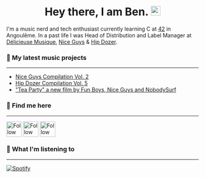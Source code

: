 # <h1 align="center"> Hey there, I am Ben. <img src="https://c.tenor.com/Wx9IEmZZXSoAAAAi/hi.gif" width="25px">
  

I'm a music nerd and tech enthusiast currently learning C at [42](https://42.fr/en/homepage/) in Angoulême.
In a past life I was Head of Distribution and Label Manager at [Délicieuse Musique](http://www.delicieuse-musique.com/), [Nice Guys](https://www.youtube.com/niceguys) & [Hip Dozer](https://www.youtube.com/c/HipDozerMusic).


### 🎸  My latest music projects
  __________________________________________________________________________________________________________

- [Nice Guys Compilation Vol. 2](https://youtu.be/3n1aC2TYXIA)
- [Hip Dozer Compilation Vol. 5](https://youtu.be/phYH9h2Ogzc)
- ["Tea Party" a new film by Fun Boys, Nice Guys and NobodySurf](https://youtu.be/W23S8m4IzeU)

### 🔭 Find me here
__________________________________________________________________________________________________________
  
[<img src="https://www.svgrepo.com/show/157006/linkedin.svg" height="40px" align="center" alt="Follow Benjamin Chabot on LinkedIn" title="Follow Benjamin Chabot on LinkedIn"/>](https://www.linkedin.com/in/benjaminchabot/)
[<img src="https://www.svgrepo.com/show/183608/twitter.svg" height="40px" align="center" alt="Follow barondugroove on Twitter" title="Follow barondugroove on Twitter"/>](https://twitter.com/barondugroove)
[<img src="https://www.svgrepo.com/show/111199/instagram.svg" height="40px" align="center" alt="Follow barondugroove on Instagram" title="Follow barondugroove on Instagram"/>](https://www.instagram.com/barondugroove/)

### 🎵 What I'm listening to
__________________________________________________________________________________________________________

[![Spotify](http://novatorem-barondugroove.vercel.app/api/spotify?background_color=0d1117&border_color=ffffff)](https://open.spotify.com/user/119044111)




